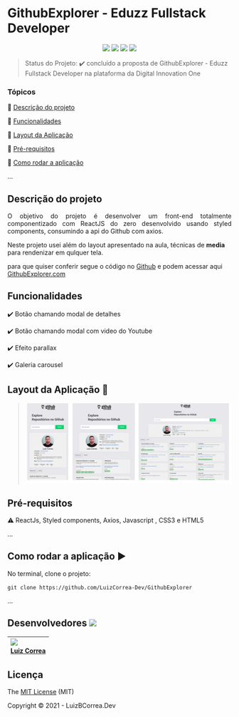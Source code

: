 <h1>GithubExplorer - Eduzz Fullstack Developer</h1> 

<p align="center">
  <img src="https://img.shields.io/static/v1?label=Javascript&message=language&color=blue&style=for-the-badge&logo=javascript"/> 
   <img src="https://img.shields.io/static/v1?label=ReactJS&message=bibioteca&color=deepskyblue&style=for-the-badge&logo=react"/>
  <img src="http://img.shields.io/static/v1?label=License&message=MIT&color=yellow&style=for-the-badge"/>
   <img src="http://img.shields.io/static/v1?label=STATUS&message=DESAFIO%20CONCLUÍDO&color=green&style=for-the-badge"/>
   </p>




> Status do Projeto: :heavy_check_mark: concluído a proposta de GithubExplorer - Eduzz Fullstack Developer na plataforma da Digital Innovation One

### Tópicos

:small_blue_diamond: [Descrição do projeto](#descrição-do-projeto)

:small_blue_diamond: [Funcionalidades](#funcionalidades)

:small_blue_diamond: [Layout da Aplicação](#funcionalidades)

:small_blue_diamond: [Pré-requisitos](#pré-requisitos)

:small_blue_diamond: [Como rodar a aplicação](#como-rodar-a-aplicação-arrow_forward)

... 



## Descrição do projeto

<p align="justify">
  O objetivo do projeto é desenvolver um front-end totalmente componentizado com ReactJS do zero desenvolvido usando styled components, consumindo a api do Github com axios.
</p>

Neste projeto usei além do layout apresentado na aula, técnicas de **media** para rendenizar em qulquer tela.

para que quiser conferir segue o código no [Github](https://github.com/LuizCorrea-Dev/netflix-clone) e podem acessar aqui [GithubExplorer.com](https://GithubExplorer.vercel.app/)



## Funcionalidades

:heavy_check_mark: Botão chamando modal de detalhes 

:heavy_check_mark: Botão chamando modal com video do Youtube

:heavy_check_mark: Efeito parallax

:heavy_check_mark: Galeria  carousel



## Layout da Aplicação :dash:

> ![](https://github.com/LuizCorrea-Dev/GithubExplorer/blob/main/screencapture.png?raw=true)



## Pré-requisitos

:warning: ReactJs, Styled components, Axios, Javascript , CSS3 e HTML5

...

## Como rodar a aplicação :arrow_forward:

No terminal, clone o projeto: 

```
git clone https://github.com/LuizCorrea-Dev/GithubExplorer
```

... 

## Desenvolvedores <img src="https://octocat-generator-assets.githubusercontent.com/my-octocat-1625603696239.png" width=115>



| <img src="https://avatars.githubusercontent.com/u/63646335?v=4" width=115><br>[Luiz Correa](https://github.com/LuizCorrea-Dev) |
| :----------------------------------------------------------- |





## Licença

The [MIT License]() (MIT)

Copyright :copyright: 2021 - LuizBCorrea.Dev
